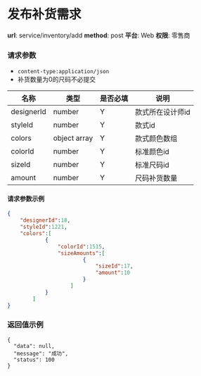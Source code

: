 发布补货需求
=======

**url**: service/inventory/add
**method**: post
**平台**: Web
**权限**: 零售商


### 请求参数

- `content-type:application/json`
- 补货数量为0的尺码不必提交

|    名称    |     类型     | 是否必填 |       说明       |
|------------|--------------|----------|------------------|
| designerId | number       | Y        | 款式所在设计师id |
| styleId    | number       | Y        | 款式id           |
| colors     | object array | Y        | 款式颜色数组     |
| colorId    | number       | Y        | 标准颜色id       |
| sizeId     | number       | Y        | 标准尺码id       |
| amount     | number       | Y        | 尺码补货数量     |

#### 请求参数示例

```json
{
    "designerId":18,
    "styleId":1221,
    "colors":[
            {
                "colorId":1515,
                "sizeAmounts":[
                        {
                            "sizeId":17,
                            "amount":10
                        }
                    ]
            }
        ]
}
```

### 返回值示例

```
{
  "data": null,
  "message": "成功",
  "status": 100
}
```